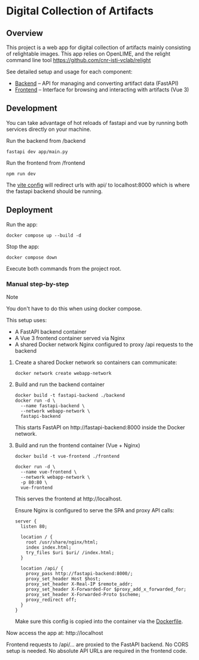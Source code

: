 # Digital Collection of Artifacts

## Overview

This project is a web app for digital collection of artifacts mainly consisting of relightable images. This app relies on OpenLIME, and the relight command line tool https://github.com/cnr-isti-vclab/relight

See detailed setup and usage for each component:

- [Backend](/backend/README.md) – API for managing and converting artifact data (FastAPI)
- [Frontend](/frontend/README.md) – Interface for browsing and interacting with artifacts (Vue 3)

## Development

You can take advantage of hot reloads of fastapi and vue by running both services directly on your machine.

Run the backend from /backend
```
fastapi dev app/main.py
```

Run the frontend from /frontend
```
npm run dev
```

The [vite config](/frontend/vite.config.js) will redirect urls with api/ to localhost:8000 which is where the fastapi backend should be running.

## Deployment

Run the app:
```
docker compose up --build -d
```

Stop the app:
```
docker compose down
```

Execute both commands from the project root.

### Manual step-by-step

> [!NOTE]
> You don't have to do this when using docker compose.

This setup uses:

- A FastAPI backend container
- A Vue 3 frontend container served via Nginx
- A shared Docker network Nginx configured to proxy /api requests to the backend

1. Create a shared Docker network so containers can communicate:
    ```
    docker network create webapp-network
    ```

1. Build and run the backend container
    ```
    docker build -t fastapi-backend ./backend
    docker run -d \
      --name fastapi-backend \
      --network webapp-network \
      fastapi-backend
    ```

    This starts FastAPI on http://fastapi-backend:8000 inside the Docker network.

1. Build and run the frontend container (Vue + Nginx)
    ```
    docker build -t vue-frontend ./frontend

    docker run -d \
      --name vue-frontend \
      --network webapp-network \
      -p 80:80 \
      vue-frontend
    ```
    This serves the frontend at http://localhost.

    Ensure Nginx is configured to serve the SPA and proxy API calls:
    ```
    server {
      listen 80;

      location / {
        root /usr/share/nginx/html;
        index index.html;
        try_files $uri $uri/ /index.html;
      }

      location /api/ {
        proxy_pass http://fastapi-backend:8000/;
        proxy_set_header Host $host;
        proxy_set_header X-Real-IP $remote_addr;
        proxy_set_header X-Forwarded-For $proxy_add_x_forwarded_for;
        proxy_set_header X-Forwarded-Proto $scheme;
        proxy_redirect off;
      }
    }
    ```
    Make sure this config is copied into the container via the [Dockerfile](/frontend/Dockerfile).

Now access the app at: http://localhost

Frontend requests to /api/... are proxied to the FastAPI backend.
No CORS setup is needed.
No absolute API URLs are required in the frontend code.